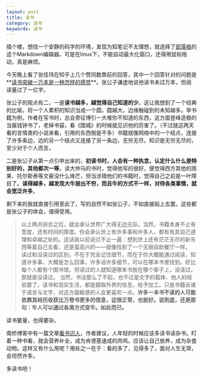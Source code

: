 ```yaml
---
layout: post
title: 读书
category: 读书
keywords: 读书
---
```


插个楼，想找一个安静的码字的环境，发现为知笔记不太理想，就选择了[部落格](https://www.zybuluo.com/cmd/)的这个Markdown编辑器。可是在linux下，不能自动最大化窗口，还得用鼠标拖动，真是麻烦。

今天晚上看了张佳玮在知乎上几个赞同数靠前的回答，其中一个回答针对的问题是**[读书突破一万本是一种怎样的感觉](http://www.zhihu.com/question/25365245/answer/33113282)**。张公子谦虚地说他读书未过万本，但阅读量过了一亿字。

张公子的观点有二，一是**读书越多，越觉得自己知道的少**。这让我想到了一个经典的比喻，将一个人累积的知识当成一个圆，圆越大，边缘触碰到的未知越多。举书籍为例，作者在写书时，总会旁征博引一大堆你不知道的东西，这方面登峰造极的当属钱钟书了，老掉书袋，看《围城》的时候就见识他的厉害了。（不过就这两天看的言情类的小说来看，引用的东西倒是不多）书籍就像网络中的一个结点，连接了许多条边，边的另一个结点又连接了另一条边，无穷无尽。知识是无穷无尽的，至少对于个人而言。

二是张公子从第一点引申出来的，**初读书时，人会有一种执念，认定什么什么是特别好的，其他都次一等**。读大仲马的书时，觉得他写的很好，便觉得西方其他的雨果、托尔斯泰等文豪没什么锋芒，但当涉猎他们的书籍时，觉得自己之前是一叶障目了。**读得越多，越发现大牛层出不穷，而且牛的方式不一样，对待各类事情，就会宽泛许多**。

剩下来的我就直接引用至此了，写的自然不如张公子，不如直接贴上去罢。这些都是张公子的体会，值得受用。

>以上两点综合之后，就会承认世界广大得无边无际。当然，书籍本身不止有宽度，还有时间的厚度。你会承认世上有许多事和许多人，都有有其自己道理和卓越之处的。这话我以前说过不止一遍：想到世上还有茫茫无尽的新东西等着自己去看，还是蛮高兴的——就像找到了一个无限自助餐厅一样。
读过和没读过的区别，不在于完全记住细节，而在于你大概能通过阅读，知道许多事，大概是怎么回事，许多话许多细节，可以在哪本书里找到。好比每个人都有个图书馆，但读过的人就知道哪本书放在哪个架子上，没读过，那就是没读过。
当然，书没那么了不起，也不过是文字的载体、他人的经验罢了。读书和现实生活，都是摄取外界的信息，给予加工。只是书籍诉诸于语言与文字，对这方面敏感的人会更喜欢一点。**许多一本书不读的人可能依靠其经历收获比万卷书更多的信息，这很正常，也挺好。说到底，还是那句：牛人可以通过各类方式变牛。如此而已。**

读书要量，也得要杂。

南桥博客中有一篇文章[看书识人](http://berlinfang.blog.163.com/blog/static/1166707162011471213674/)，作者建议，人年轻的时候应该多读书读杂书。盯着一种书看，就会营养补全，成为肯德基速成的肉鸡。应该让自己放养，成为杂食动物。这样又有什么用呢？用处之一在于：看的多了，见得多了，面对人生无常，会坦然许多。

多读书吧！

